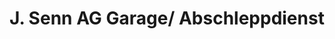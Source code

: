 ---
title: "J. Senn AG Garage/ Abschleppdienst"
url: /doettingen/j-senn-ag-garage-abschleppdienst/
shop: Autowerkstatt
---